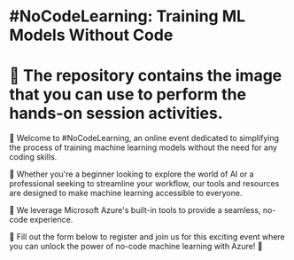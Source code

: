 # #NoCodeLearning: Training ML Models Without Code

# 📂 The repository contains the image that you can use to perform the hands-on session activities.

🎉 Welcome to #NoCodeLearning, an online event dedicated to simplifying the process of training machine learning models without the need for any coding skills.

🤖 Whether you're a beginner looking to explore the world of AI or a professional seeking to streamline your workflow, our tools and resources are designed to make machine learning accessible to everyone.

🌟 We leverage Microsoft Azure's built-in tools to provide a seamless, no-code experience.

📝 Fill out the form below to register and join us for this exciting event where you can unlock the power of no-code machine learning with Azure! 🚀




